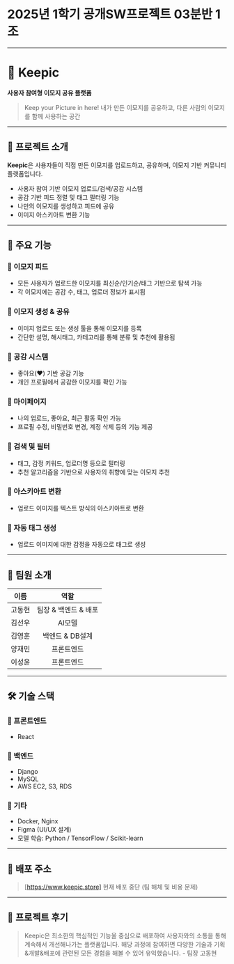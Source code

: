 #  2025년 1학기 공개SW프로젝트 03분반 1조

--- 

# 🎨 Keepic

**사용자 참여형 이모지 공유 플랫폼**

> Keep your Picture in here!
> 내가 만든 이모지를 공유하고, 다른 사람의 이모지를 함께 사용하는 공간

---

## 📌 프로젝트 소개

**Keepic**은 사용자들이 직접 만든 이모지를 업로드하고, 공유하며, 이모지 기반 커뮤니티 플랫폼입니다.

* 사용자 참여 기반 이모지 업로드/검색/공감 시스템
* 공감 기반 피드 정렬 및 태그 필터링 기능
* 나만의 이모지를 생성하고 피드에 공유
* 이미지 아스키아트 변환 기능

---

## 🔧 주요 기능

### 🔹 이모지 피드

* 모든 사용자가 업로드한 이모지를 최신순/인기순/태그 기반으로 탐색 가능
* 각 이모지에는 공감 수, 태그, 업로더 정보가 표시됨

### 🔹 이모지 생성 & 공유

* 이미지 업로드 또는 생성 툴을 통해 이모지를 등록
* 간단한 설명, 해시태그, 카테고리를 통해 분류 및 추천에 활용됨

### 🔹 공감 시스템

* 좋아요(❤️) 기반 공감 기능
* 개인 프로필에서 공감한 이모지를 확인 가능

### 🔹 마이페이지

* 나의 업로드, 좋아요, 최근 활동 확인 가능
* 프로필 수정, 비밀번호 변경, 계정 삭제 등의 기능 제공

### 🔹 검색 및 필터

* 태그, 감정 키워드, 업로더명 등으로 필터링
* 추천 알고리즘을 기반으로 사용자의 취향에 맞는 이모지 추천

### 🔹 아스키아트 변환

* 업로드 이미지를 텍스트 방식의 아스키아트로 변환 

### 🔹 자동 태그 생성 

* 업로드 이미지에 대한 감정을 자동으로 태그로 생성 

---

## 👥 팀원 소개

|이름|역할|
|:---:|:---:|
|고동현|팀장 & 백엔드 & 배포|
|김선우|AI모델|
|김영훈|백엔드 & DB설계|
|양재민|프론트엔드|
|이성윤|프론트엔드|

---

## 🛠️ 기술 스택

### 📱 프론트엔드

* React

### 🧠 백엔드

* Django
* MySQL 
* AWS EC2, S3, RDS

### 🧬 기타

* Docker, Nginx
* Figma (UI/UX 설계)
* 모델 학습: Python / TensorFlow / Scikit-learn

---

## 🚀 배포 주소

> [https://www.keepic.store]
> 현재 배포 중단 (팀 해체 및 비용 문제)
---

## 💭 프로젝트 후기

> Keepic은 최소한의 핵심적인 기능울 중심으로 배포하여 사용자와의 소통을 통해 계속해서 개선해나가는 플랫폼입니다. 해당 과정에 참여하면 다양한 기술과 기획&개발&배포에 관련된 모든 경험을 해볼 수 있어 유익했습니다. - 팀장 고동현  
